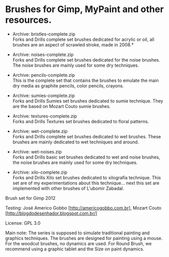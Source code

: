 # Brushes for Gimp, MyPaint and other resources.

* Archive: bristles-complete.zip <br />
Forks and Drills complete set brushes dedicated for acrylic or oil, all brushes are an aspect of scrawled stroke, made in 2008.*

* Archive: noises-complete.zip <br />
Forks and Drills complete set brushes dedicated for the noise brushes. The noise brushes are mainly used for some dry techniques.

* Archive: pencils-complete.zip <br />
This is the complete set that contains the brushes to emulate the main dry media as graphite pencils, color pencils, crayons.

* Archive: sumies-complete.zip <br />
Forks and Drills Sumies set brushes dedicated to sumie technique. They are the based on Mozart Couto sumie brushes.

* Archive: textures-complete.zip <br />
Forks and Drills Textures set brushes dedicated to floral patterns.

* Archive: wet-complete.zip <br />
Forks and Drills complete set brushes dedicated to wet brushes. These brushes are mainly dedicated to wet techniques and around.

* Archive: wet-noises.zip <br />
Forks and Drills basic set brushes dedicated to wet and noise brushes, the noise brushes are mainly used for some dry techniques.

* Archive: xilo-complete.zip <br />
Forks and Drills Xilo set brushes dedicated to xilografia technique.
This set are of my experimentations about this technique... next this set are implemented with other brushes of L'ubomir Zabadal.

Brush set for Gimp 2012

Testing: José Americo Gobbo [http://americogobbo.com.br], Mozart Couto [http://blogdodesenhador.blogspot.com.br/]

License: GPL 3.0

Main note:
The series is supposed to simulate traditional painting and graphics techniques. The brushes are designed for painting using a mouse. For the woodcut brushes, no dynamics are used. For Round Brush, we recommend using a graphic tablet and the Size on paint dynamics.
